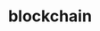 ---
layout: list
title: blockchain
slug: blockchain
menu: false
description: >
  A blockchain, originally block chain, is a growing list of records, called blocks, which are linked using cryptography. Each block contains a cryptographic hash of the previous block, a timestamp, and transaction data (generally represented as a Merkle tree). `wiki`
---